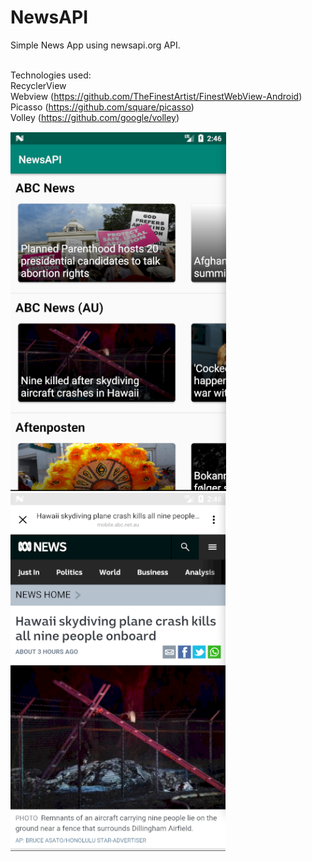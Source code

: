 # NewsAPI
Simple News App using newsapi.org API.<br /> <br /> 

Technologies used:<br /> 
  RecyclerView<br /> 
  Webview (https://github.com/TheFinestArtist/FinestWebView-Android)<br /> 
  Picasso (https://github.com/square/picasso)<br /> 
  Volley (https://github.com/google/volley)<br /> 
  

![Alt text](/Screenshots/home.png?raw=true "Home Screen")
![Alt text](/Screenshots/webview.png?raw=true "WebView Screen")
